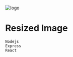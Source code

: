 ![logo](https://cdn.discordapp.com/attachments/1196340381080625242/1196348724142673980/image.png?ex=65b74d92&is=65a4d892&hm=9afb91a39e850db9a9ff892950dfc930cfd8672356097359c68a4e99664f32d5&)

# Resized Image

```
Nodejs
Express
React
```
